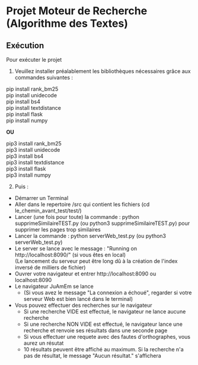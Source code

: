 # Projet Moteur de Recherche (Algorithme des Textes)  

## Exécution  

Pour exécuter le projet  

1. Veuillez installer préalablement les bibliothèques nécessaires grâce aux commandes suivantes :    

pip install rank_bm25  
pip install unidecode  
pip install bs4  
pip install textdistance  
pip install flask  
pip install numpy  
  
**OU**  
  
pip3 install rank_bm25  
pip3 install unidecode  
pip3 install bs4  
pip3 install textdistance  
pip3 install flask  
pip3 install numpy  


2. Puis :   

- Démarrer un Terminal   
- Aller dans le repertoire /src qui contient les fichiers (cd le_chemin_avant_test/test/) 
- Lancer (une fois pour toute) la commande : python supprimeSimilaireTEST.py (ou python3 supprimeSimilaireTEST.py) pour supprimer les pages trop similaires
- Lancer la commande : python serverWeb_test.py (ou python3 serverWeb_test.py)
- Le server se lance avec le message : "Running on http://localhost:8090/" (si vous êtes en local)  
(Le lancement du serveur peut être long dû à la création de l'index inversé de milliers de fichier)  
- Ouvrer votre navigateur et entrer http://localhost:8090 ou localhost:8090  
- Le navigateur JuAmEm se lance  
	- (Si vous avez le message "La connexion a échoué", regarder si votre serveur Web est bien lancé dans le terminal)  
- Vous pouvez effectuer des recherches sur le navigateur   
	- Si une recherche VIDE est effectué, le navigateur ne lance aucune recherche  
	- Si une recherche NON VIDE est effectué, le navigateur lance une recherche et renvoie ses résultats dans une seconde page  
	- Si vous effectuer une requete avec des fautes d'orthographes, vous aurez un résutat
	- 10 résultats peuvent être affiché au maximum. Si la recherche n'a pas de résultat, le message "Aucun résultat." s'affichera  
